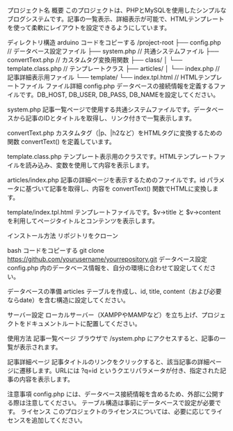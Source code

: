 プロジェクト名
概要
このプロジェクトは、PHPとMySQLを使用したシンプルなブログシステムです。記事の一覧表示、詳細表示が可能で、HTMLテンプレートを使って柔軟にレイアウトを設定できるようにしています。

ディレクトリ構造
arduino
コードをコピーする
/project-root
├── config.php                 // データベース設定ファイル
├── system.php                 // 共通システムファイル
├── convertText.php            // カスタムタグ変換用関数
├── class/
│   └── template.class.php     // テンプレートクラス
├── articles/
│   └── index.php              // 記事詳細表示用ファイル
└── template/
    └── index.tpl.html         // HTMLテンプレートファイル
ファイル詳細
config.php
データベースの接続情報を定義するファイルです。DB_HOST, DB_USER, DB_PASS, DB_NAMEを設定してください。

system.php
記事一覧ページで使用する共通システムファイルです。データベースから記事のIDとタイトルを取得し、リンク付きで一覧表示します。

convertText.php
カスタムタグ（|p、|h2など）をHTMLタグに変換するための関数 convertText() を定義しています。

template.class.php
テンプレート表示用のクラスです。HTMLテンプレートファイルを読み込み、変数を使用して内容を表示します。

articles/index.php
記事の詳細ページを表示するためのファイルです。id パラメータに基づいて記事を取得し、内容を convertText() 関数でHTMLに変換します。

template/index.tpl.html
テンプレートファイルです。$v->title と $v->content を利用してページタイトルとコンテンツを表示します。

インストール方法
リポジトリをクローン

bash
コードをコピーする
git clone https://github.com/yourusername/yourrepository.git
データベース設定 config.php 内のデータベース情報を、自分の環境に合わせて設定してください。

データベースの準備 articles テーブルを作成し、id, title, content（および必要ならdate）を含む構造に設定してください。

サーバー設定 ローカルサーバー（XAMPPやMAMPなど）を立ち上げ、プロジェクトをドキュメントルートに配置してください。

使用方法
記事一覧ページ
ブラウザで /system.php にアクセスすると、記事の一覧が表示されます。

記事詳細ページ
記事タイトルのリンクをクリックすると、該当記事の詳細ページに遷移します。URLには ?q=id というクエリパラメータが付き、指定された記事の内容を表示します。

注意事項
config.php には、データベース接続情報を含めるため、外部に公開する際は注意してください。
テーブル構造は事前にデータベースで設定が必要です。
ライセンス
このプロジェクトのライセンスについては、必要に応じてライセンスを追加してください。
